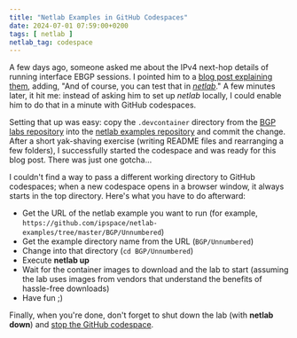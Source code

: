 ```yaml
---
title: "Netlab Examples in GitHub Codespaces"
date: 2024-07-01 07:59:00+0200
tags: [ netlab ]
netlab_tag: codespace
---
```

A few days ago, someone asked me about the IPv4 next-hop details of running interface EBGP sessions. I pointed him to a [blog post explaining them](https://blog.ipspace.net/2022/11/bgp-unnumbered-duct-tape.html), adding, "And of course, you can test that in _[netlab](https://netlab.tools/)_." A few minutes later, it hit me: instead of asking him to set up _netlab_ locally, I could enable him to do that in a minute with GitHub codespaces.

Setting that up was easy: copy the `.devcontainer` directory from the [BGP labs repository](https://github.com/bgplab/bgplab) into the [netlab examples repository](https://github.com/ipspace/netlab-examples) and commit the change. After a short yak-shaving exercise (writing README files and rearranging a few folders), I successfully started the codespace and was ready for this blog post. There was just one gotcha...
<!--more-->
I couldn't find a way to pass a different working directory to GitHub codespaces; when a new codespace opens in a browser window, it always starts in the top directory. Here's what you have to do afterward:

* Get the URL of the netlab example you want to run (for example, `https://github.com/ipspace/netlab-examples/tree/master/BGP/Unnumbered`)
* Get the example directory name from the URL (`BGP/Unnumbered`)
* Change into that directory (`cd BGP/Unnumbered`)
* Execute **netlab up**
* Wait for the container images to download and the lab to start (assuming the lab uses images from vendors that understand the benefits of hassle-free downloads)
* Have fun ;)

Finally, when you're done, don't forget to shut down the lab (with **netlab down**) and [stop the GitHub codespace](https://bgplabs.net/4-codespaces/#cleanup-and-shutdown).
